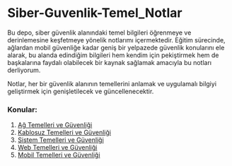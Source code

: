 # Siber-Guvenlik-Temel_Notlar
Bu depo, siber güvenlik alanındaki temel bilgileri öğrenmeye ve derinlemesine keşfetmeye yönelik notlarımı içermektedir. Eğitim sürecinde, ağlardan mobil güvenliğe kadar geniş bir yelpazede güvenlik konularını ele alarak, bu alanda edindiğim bilgileri hem kendim için pekiştirmek hem de başkalarına faydalı olabilecek bir kaynak sağlamak amacıyla bu notları derliyorum. 

Notlar, her bir güvenlik alanının temellerini anlamak ve uygulamalı bilgiyi geliştirmek için genişletilecek ve güncellenecektir.

### Konular:
1. [Ağ Temelleri ve Güvenliği](#)
2. [Kablosuz Temelleri ve Güvenliği](#)
3. [Sistem Temelleri ve Güvenliği](#)
4. [Web Temelleri ve Güvenliği](#)
5. [Mobil Temelleri ve Güvenliği](#)
